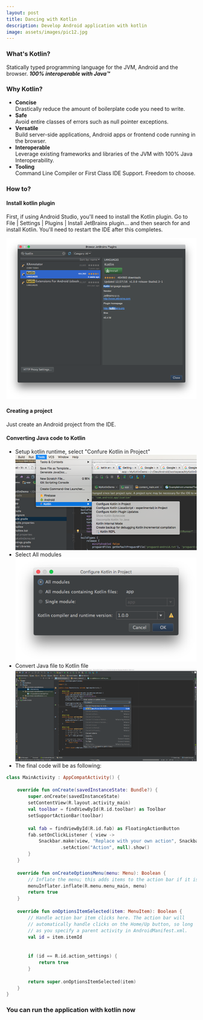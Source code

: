 ```yaml
---
layout: post
title: Dancing with Kotlin
description: Develop Android application with kotlin
image: assets/images/pic12.jpg
---
```




### What's Kotlin?
Statically typed programming language for the JVM, Android and the browser. ***100% interoperable with Java™***



### Why Kotlin?

* **Concise**  
  Drastically reduce the amount of boilerplate code you need to write.
* **Safe**  
  Avoid entire classes of errors such as null pointer exceptions.
* **Versatile**  
  Build server-side applications, Android apps or frontend code running in the browser.
* **Interoperable**   
  Leverage existing frameworks and libraries of the JVM with 100% Java Interoperability.
* **Tooling**   
  Command Line Compiler or First Class IDE Support. Freedom to choose.

### How to?
#### Install kotlin plugin 
First, if using Android Studio, you'll need to install the Kotlin plugin. Go to File | Settings | Plugins | Install JetBrains plugin… and then search for and install Kotlin. You'll need to restart the IDE after this completes.   

![How to install plugin](/assets/images/pic-install-kotlin-plugin.png#center)

#### Creating a project 
Just create an Android project from the IDE.
#### Converting Java code to Kotlin 

* Setup kotlin runtime, select "Confure Kotlin in Project"  
![Setup Kotlin runtime](/assets/images/pic-configure-kotlin-sdk.png#center)
* Select All modules  
![Select modules](/assets/images/pic-select-modules.png#center)
* Convert Java file to Kotlin file  
![Convert Java File to Kotlin File](/assets/images/pic-convert-java-files-kotlin-files.png#center)
* The final code will be as following:   

```kotlin   
class MainActivity : AppCompatActivity() {

    override fun onCreate(savedInstanceState: Bundle?) {
        super.onCreate(savedInstanceState)
        setContentView(R.layout.activity_main)
        val toolbar = findViewById(R.id.toolbar) as Toolbar
        setSupportActionBar(toolbar)

        val fab = findViewById(R.id.fab) as FloatingActionButton
        fab.setOnClickListener { view ->
            Snackbar.make(view, "Replace with your own action", Snackbar.LENGTH_LONG)
                    .setAction("Action", null).show()
        }
    }

    override fun onCreateOptionsMenu(menu: Menu): Boolean {
        // Inflate the menu; this adds items to the action bar if it is present.
        menuInflater.inflate(R.menu.menu_main, menu)
        return true
    }

    override fun onOptionsItemSelected(item: MenuItem): Boolean {
        // Handle action bar item clicks here. The action bar will
        // automatically handle clicks on the Home/Up button, so long
        // as you specify a parent activity in AndroidManifest.xml.
        val id = item.itemId


        if (id == R.id.action_settings) {
            return true
        }

        return super.onOptionsItemSelected(item)
    }
}
```

### You can run the application with kotlin now

